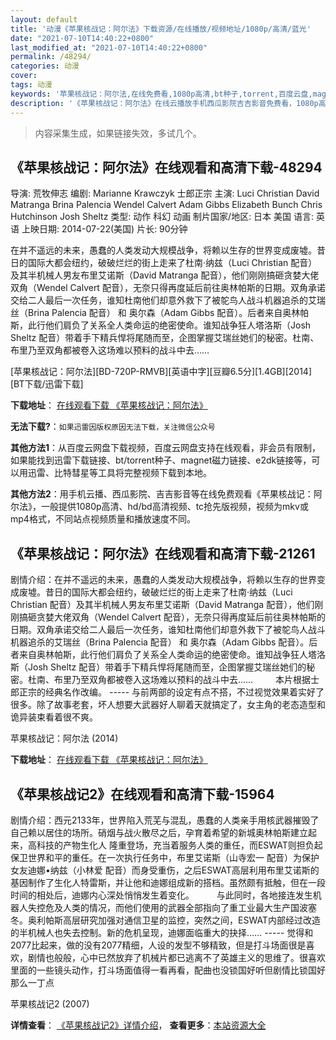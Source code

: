 ```yaml
---
layout: default
title: '动漫《苹果核战记：阿尔法》下载资源/在线播放/视频地址/1080p/高清/蓝光'
date: "2021-07-10T14:40:22+0800"
last_modified_at: "2021-07-10T14:40:22+0800"
permalink: /48294/
categories: 动漫
cover:
tags: 动漫
keywords: '苹果核战记：阿尔法,在线免费看,1080p高清,bt种子,torrent,百度云盘,magnet,磁力链,迅雷下载资源'
description: '《苹果核战记：阿尔法》在线云播放手机西瓜影院吉吉影音免费看，1080p高清bd/hd未删减完整版和tc抢先枪版，mkv/mp4格式，附带bt/torrent种子、magnet/磁力链、百度云盘、网盘资源迅雷下载链接'
---
```


>内容采集生成，如果链接失效，多试几个。


## 《苹果核战记：阿尔法》在线观看和高清下载-48294

导演: 荒牧伸志 编剧: Marianne Krawczyk 士郎正宗 主演: Luci Christian David Matranga Brina Palencia Wendel Calvert Adam Gibbs Elizabeth Bunch Chris Hutchinson Josh Sheltz 类型: 动作 科幻 动画 制片国家/地区: 日本 美国 语言: 英语 上映日期: 2014-07-22(美国) 片长: 90分钟

在并不遥远的未来，愚蠢的人类发动大规模战争，将赖以生存的世界变成废墟。昔日的国际大都会纽约，破破烂烂的街上走来了杜南·纳兹（Luci Christian 配音）及其半机械人男友布里艾诺斯（David Matranga 配音），他们刚刚搞砸贪婪大佬双角（Wendel Calvert 配音），无奈只得再度延后前往奥林帕斯的日期。双角承诺交给二人最后一次任务，谁知杜南他们却意外救下了被鸵鸟人战斗机器追杀的艾瑞丝（Brina Palencia 配音） 和 奥尔森（Adam Gibbs 配音）。后者来自奥林帕斯，此行他们肩负了关系全人类命运的绝密使命。谁知战争狂人塔洛斯（Josh Sheltz 配音）带着手下精兵悍将尾随而至，企图掌握艾瑞丝她们的秘密。杜南、布里乃至双角都被卷入这场难以预料的战斗中去……


[苹果核战记：阿尔法][BD-720P-RMVB][英语中字][豆瓣6.5分][1.4GB][2014][BT下载/迅雷下载]

**下载地址**： [在线观看下载 《苹果核战记：阿尔法》](https://www.btdx8.com/torrent/appleseed_alpha_2014.html) 


**无法下载?**：`如果迅雷因版权原因无法下载，关注微信公众号 `

**其他方法1**：从百度云网盘下载视频，百度云网盘支持在线观看，非会员有限制，如果能找到迅雷下载链接、bt/torrent种子、magnet磁力链接、e2dk链接等，可以用迅雷、比特彗星等工具将完整视频下载到本地。

**其他方法2**：用手机云播、西瓜影院、吉吉影音等在线免费观看《苹果核战记：阿尔法》，一般提供1080p高清、hd/bd高清视频、tc抢先版视频，视频为mkv或mp4格式，不同站点视频质量和播放速度不同。


## 《苹果核战记：阿尔法》在线观看和高清下载-21261

剧情介绍：在并不遥远的未来，愚蠢的人类发动大规模战争，将赖以生存的世界变成废墟。昔日的国际大都会纽约，破破烂烂的街上走来了杜南·纳兹（Luci Christian 配音）及其半机械人男友布里艾诺斯（David Matranga 配音），他们刚刚搞砸贪婪大佬双角（Wendel Calvert 配音），无奈只得再度延后前往奥林帕斯的日期。双角承诺交给二人最后一次任务，谁知杜南他们却意外救下了被鸵鸟人战斗机器追杀的艾瑞丝（Brina Palencia 配音） 和 奥尔森（Adam Gibbs 配音）。后者来自奥林帕斯，此行他们肩负了关系全人类命运的绝密使命。谁知战争狂人塔洛斯（Josh Sheltz 配音）带着手下精兵悍将尾随而至，企图掌握艾瑞丝她们的秘密。杜南、布里乃至双角都被卷入这场难以预料的战斗中去……   　　本片根据士郎正宗的经典名作改编。 ----- 与前两部的设定有点不搭，不过视觉效果着实好了很多。除了故事老套，坏人想要大武器好人聊着天就搞定了，女主角的老态造型和诡异装束看着很不爽。


苹果核战记：阿尔法 (2014)

**下载地址**： [在线观看下载 《苹果核战记：阿尔法》](https://www.btbtdy.me/btdy/dy1374.html) 


## 《苹果核战记2》在线观看和高清下载-15964

剧情介绍：西元2133年，世界陷入荒芜与混乱，愚蠢的人类亲手用核武器摧毁了自己赖以居住的场所。硝烟与战火散尽之后，孕育着希望的新城奥林帕斯建立起来，高科技的产物生化人 隆重登场，充当着服务人类的重任，而ESWAT则担负起保卫世界和平的重任。在一次执行任务中，布里艾诺斯（山寺宏一 配音）为保护女友迪娜•纳兹（小林爱 配音）而身受重伤，之后ESWAT高层利用布里艾诺斯的基因制作了生化人特雷斯，并让他和迪娜组成新的搭档。虽然颇有抵触，但在一段时间的相处后，迪娜内心深处悄悄发生着变化。  　　与此同时，各地接连发生机器人失控危及人类的情况，而他们使用的武器全部指向了重工业最大生产国波塞冬。奥利帕斯高层研究加强对通信卫星的监控，突然之间，ESWAT内部经过改造的半机械人也失去控制。新的危机呈现，迪娜面临重大的抉择…… ----- 觉得和2077比起来，做的没有2077精细，人设的发型不够精致，但是打斗场面很是喜欢，剧情也般般，心中已然放弃了机械片都已逃离不了英雄主义的思维了。很喜欢里面的一些镜头动作，打斗场面值得一看再看，配曲也没锁国好听但剧情比锁国好那么一丁点


苹果核战记2 (2007)

**详情查看**： [《苹果核战记2》详情介绍](/movie/15964/)， **查看更多**：[本站资源大全](/movie/t/all/)


